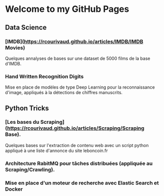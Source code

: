 # Welcome to my GitHub Pages

## Data Science

### [IMDB](https://rcourivaud.github.io/articles/IMDB/IMDB Movies)

Quelques annalyses de bases sur une dataset de 5000 films de la base d'IMDB. 

### Hand Written Recognition Digits

Mise en place de modèles de type Deep Learning pour la reconnaissance d'image, appliqués à la détections de chiffres manuscrits. 


## Python Tricks


### [Les bases du Scraping](https://rcourivaud.github.io/articles/Scraping/Scraping Base).

Quelques bases sur l'extraction de contenu web avec un script python appliqué à une liste d'annonce du site leboncoin.fr


### Architecture RabitMQ pour tâches distribuées (appliquée au Scraping/Crawling).
### Mise en place d'un moteur de recherche avec Elastic Search et Docker


